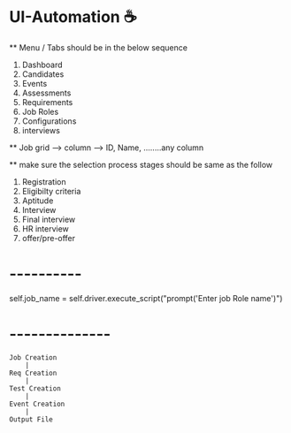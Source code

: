 # UI-Automation :coffee:
** Menu / Tabs should be in the below sequence
1. Dashboard
1. Candidates
3. Events
4. Assessments
5. Requirements
6. Job Roles
7. Configurations
8. interviews

** Job grid --> column --> ID, Name, ........any column

** make sure the selection process stages should be same as the follow
1. Registration
2. Eligibilty criteria
3. Aptitude
4. Interview
5. Final interview
6. HR interview
7. offer/pre-offer


# ----------
self.job_name = self.driver.execute_script("prompt('Enter job Role name')")

# --------------
    Job Creation
        |
    Req Creation
        |
    Test Creation
        |
    Event Creation
        |
    Output File